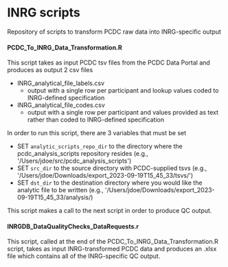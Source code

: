 # INRG scripts
Repository of scripts to transform PCDC raw data into INRG-specific output

#### PCDC_To_INRG_Data_Transformation.R
This script takes as input PCDC tsv files from the PCDC Data Portal and produces as output 2 csv files

- INRG_analytical_file_labels.csv
    - output with a single row per participant and lookup values coded to INRG-defined specification
- INRG_analytical_file_codes.csv
    - output with a single row per participant and values provided as text rather than coded to INRG-defined specification

In order to run this script, there are 3 variables that must be set 

- SET `analytic_scripts_repo_dir` to the directory where the pcdc_analysis_scripts repository resides (e.g., '/Users/jdoe/src/pcdc_analysis_scripts')
- SET `src_dir` to the source directory with PCDC-supplied tsvs (e.g., '/Users/jdoe/Downloads/export_2023-09-19T15_45_33/tsvs/')
- SET `dst_dir` to the destination directory where you would like the analytic file to be written (e.g., '/Users/jdoe/Downloads/export_2023-09-19T15_45_33/analysis/)


This script makes a call to the next script in order to produce QC output.

#### INRGDB_DataQualityChecks_DataRequests.r
This script, called at the end of the PCDC_To_INRG_Data_Transformation.R script, takes as input INRG-transformed PCDC data and produces an .xlsx file which contains all of the INRG-specific QC output.
